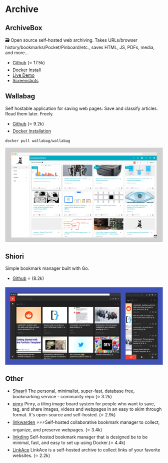 Archive
=======

## ArchiveBox

🗃 Open source self-hosted web archiving. Takes URLs/browser history/bookmarks/Pocket/Pinboard/etc., saves HTML, JS, PDFs, media, and more...

- [Github](https://github.com/ArchiveBox/ArchiveBox) (⭐ 17.5k)
- [Docker Install](https://github.com/ArchiveBox/ArchiveBox?tab=readme-ov-file#%EF%B8%8F-easy-setup)
- [Live Demo](https://demo.archivebox.io/public/)
- [Screenshots](https://archivebox.io/#screenshots)


## Wallabag

Self hostable application for saving web pages: Save and classify articles. Read them later. Freely.

- [Github](https://github.com/wallabag/wallabag) (⭐ 9.2k)
- [Docker Installation](https://github.com/go-shiori/shiori/blob/master/docs/Installation.md#using-docker-image)


```sh
docker pull wallabag/wallabag
```

![Wallabag UI](wallabag.png)



## Shiori

Simple bookmark manager built with Go.

- [Github](https://github.com/go-shiori/shiori) ⭐ (8.2k)


![shiori UI](shiori.png)


## Other

- [Shaarli](https://github.com/shaarli/Shaarli) The personal, minimalist, super-fast, database free, bookmarking service - community repo (⭐ 3.2k)
- [pinry](https://github.com/pinry/pinry) Pinry, a tiling image board system for people who want to save, tag, and share images, videos and webpages in an easy to skim through format. It's open-source and self-hosted. (⭐ 2.9k)
- [linkwarden](https://github.com/linkwarden/linkwarden) ⚡️⚡️⚡️Self-hosted collaborative bookmark manager to collect, organize, and preserve webpages. (⭐ 3.4k)
- [linkding](https://github.com/sissbruecker/linkding) Self-hosted bookmark manager that is designed be to be minimal, fast, and easy to set up using Docker.(⭐ 4.4k)
- [LinkAce](https://github.com/Kovah/LinkAce) LinkAce is a self-hosted archive to collect links of your favorite websites. (⭐ 2.2k)
